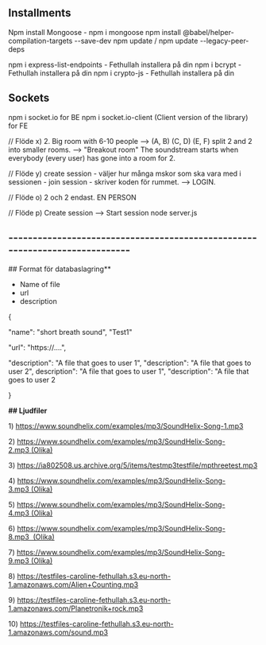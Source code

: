 ## Installments
Npm install
Mongoose - npm i mongoose
npm install @babel/helper-compilation-targets --save-dev
npm update / npm update --legacy-peer-deps


npm i express-list-endpoints - Fethullah installera på din
npm i bcrypt - Fethullah installera på din
npm i crypto-js - Fethullah installera på din
## Sockets
npm i socket.io for BE npm i socket.io-client (Client version of the library) for FE

// Flöde x) 2. Big room with 6-10 people --> (A, B) (C, D) (E, F) split 2 and 2 into smaller rooms. --> "Breakout room" The soundstream starts when everybody (every user) has gone into a room for 2.

// Flöde y) create session - väljer hur många mskor som ska vara med i sessionen - join session - skriver koden för rummet. --> LOGIN.

// Flöde o) 2 och 2 endast.
EN PERSON

// Flöde p) Create session --> Start session
node server.js




## ---------------------------------------------------------------------------- ##
## Format för databaslagring**

- Name of file
- url
- description

{

"name": "short breath sound",   "Test1"

"url": "https://....",    

"description": "A file that goes to user 1", 
"description": "A file that goes to user 2",
description": "A file that goes to user 1", 
"description": "A file that goes to user 2

}

**## Ljudfiler**

1) https://www.soundhelix.com/examples/mp3/SoundHelix-Song-1.mp3

2) https://www.soundhelix.com/examples/mp3/SoundHelix-Song-2.mp3 (Olika)

3) https://ia802508.us.archive.org/5/items/testmp3testfile/mpthreetest.mp3

4) https://www.soundhelix.com/examples/mp3/SoundHelix-Song-3.mp3 (Olika)

5) https://www.soundhelix.com/examples/mp3/SoundHelix-Song-4.mp3 (Olika)

6) https://www.soundhelix.com/examples/mp3/SoundHelix-Song-8.mp3  (Olika)

7) https://www.soundhelix.com/examples/mp3/SoundHelix-Song-9.mp3 (Olika)

8) https://testfiles-caroline-fethullah.s3.eu-north-1.amazonaws.com/Alien+Counting.mp3

9) https://testfiles-caroline-fethullah.s3.eu-north-1.amazonaws.com/Planetronik+rock.mp3

10) https://testfiles-caroline-fethullah.s3.eu-north-1.amazonaws.com/sound.mp3
